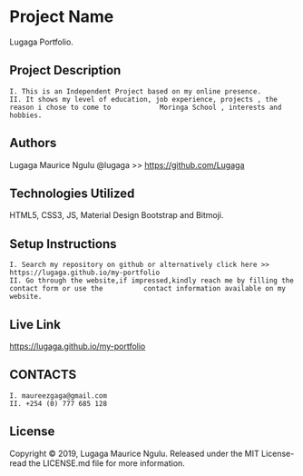 # Project Name
Lugaga  Portfolio.

## Project Description
    I. This is an Independent Project based on my online presence.
    II. It shows my level of education, job experience, projects , the reason i chose to come to            Moringa School , interests and hobbies.

    

## Authors
Lugaga Maurice Ngulu 
@lugaga >> https://github.com/Lugaga

## Technologies Utilized
HTML5, CSS3, JS, Material Design Bootstrap and Bitmoji.

## Setup Instructions
    I. Search my repository on github or alternatively click here >> https://lugaga.github.io/my-portfolio
    II. Go through the website,if impressed,kindly reach me by filling the contact form or use the          contact information available on my website.

## Live Link
 https://lugaga.github.io/my-portfolio

## CONTACTS
    I. maureezgaga@gmail.com
    II. +254 (0) 777 685 128

## License
Copyright © 2019, Lugaga Maurice Ngulu. Released under the MIT License- read the LICENSE.md file for more information.
    